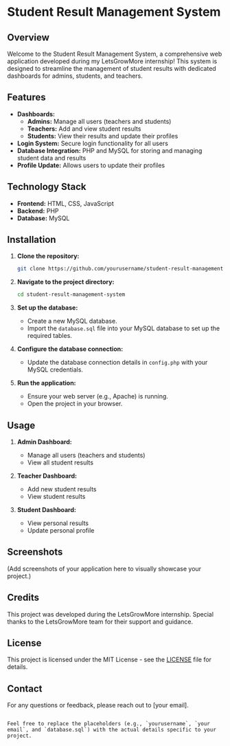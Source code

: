 # Student Result Management System

## Overview
Welcome to the Student Result Management System, a comprehensive web application developed during my LetsGrowMore internship! This system is designed to streamline the management of student results with dedicated dashboards for admins, students, and teachers.

## Features
- **Dashboards:** 
  - **Admins:** Manage all users (teachers and students)
  - **Teachers:** Add and view student results
  - **Students:** View their results and update their profiles
- **Login System:** Secure login functionality for all users
- **Database Integration:** PHP and MySQL for storing and managing student data and results
- **Profile Update:** Allows users to update their profiles

## Technology Stack
- **Frontend:** HTML, CSS, JavaScript
- **Backend:** PHP
- **Database:** MySQL

## Installation

1. **Clone the repository:**
   ```bash
   git clone https://github.com/yourusername/student-result-management-system.git
   ```

2. **Navigate to the project directory:**
   ```bash
   cd student-result-management-system
   ```

3. **Set up the database:**
   - Create a new MySQL database.
   - Import the `database.sql` file into your MySQL database to set up the required tables.

4. **Configure the database connection:**
   - Update the database connection details in `config.php` with your MySQL credentials.

5. **Run the application:**
   - Ensure your web server (e.g., Apache) is running.
   - Open the project in your browser.

## Usage

1. **Admin Dashboard:**
   - Manage all users (teachers and students)
   - View all student results

2. **Teacher Dashboard:**
   - Add new student results
   - View student results

3. **Student Dashboard:**
   - View personal results
   - Update personal profile

## Screenshots
(Add screenshots of your application here to visually showcase your project.)

## Credits
This project was developed during the LetsGrowMore internship. Special thanks to the LetsGrowMore team for their support and guidance.

## License
This project is licensed under the MIT License - see the [LICENSE](LICENSE) file for details.

## Contact
For any questions or feedback, please reach out to [your email].
```

Feel free to replace the placeholders (e.g., `yourusername`, `your email`, and `database.sql`) with the actual details specific to your project.
